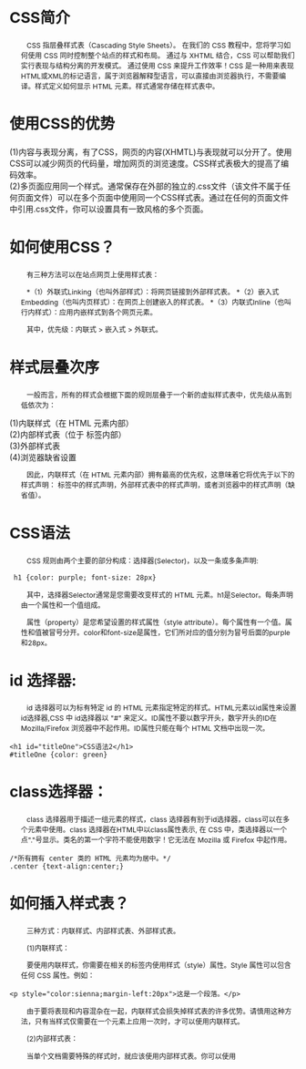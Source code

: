 ## CSS简介

CSS 指层叠样式表（Cascading Style Sheets）。 在我们的 CSS 教程中，您将学习如何使用 CSS 同时控制整个站点的样式和布局。 通过与 XHTML 结合，CSS 可以帮助我们实行表现与结构分离的开发模式。 通过使用 CSS 来提升工作效率！CSS 是一种用来表现HTML或XML的标记语言，属于浏览器解释型语言，可以直接由浏览器执行，不需要编译。样式定义如何显示 HTML 元素。样式通常存储在样式表中。

## 使用CSS的优势

* (1)内容与表现分离，有了CSS，网页的内容(XHMTL)与表现就可以分开了。使用CSS可以减少网页的代码量，增加网页的浏览速度。CSS样式表极大的提高了编码效率。
* (2)多页面应用同一个样式。通常保存在外部的独立的.css文件（该文件不属于任何页面文件）可以在多个页面中使用同一个CSS样式表。通过在任何的页面文件中引用.css文件，你可以设置具有一致风格的多个页面。

## 如何使用CSS？

有三种方法可以在站点网页上使用样式表：

*（1）外联式Linking（也叫外部样式）：将网页链接到外部样式表。
*（2）嵌入式Embedding（也叫内页样式）：在网页上创建嵌入的样式表。
*（3）内联式Inline（也叫行内样式）：应用内嵌样式到各个网页元素。

其中，优先级：内联式 > 嵌入式 > 外联式。

## 样式层叠次序

一般而言，所有的样式会根据下面的规则层叠于一个新的虚拟样式表中，优先级从高到低依次为：

* (1)内联样式（在 HTML 元素内部）
* (2)内部样式表（位于 <head> 标签内部）
* (3)外部样式表
* (4)浏览器缺省设置

因此，内联样式（在 HTML 元素内部）拥有最高的优先权，这意味着它将优先于以下的样式声明：<head> 标签中的样式声明，外部样式表中的样式声明，或者浏览器中的样式声明（缺省值）。
  
## CSS语法

CSS 规则由两个主要的部分构成：选择器(Selector)，以及一条或多条声明:

```       
 h1 {color: purple; font-size: 28px}
```

其中，选择器Selector通常是您需要改变样式的 HTML 元素。h1是Selector。每条声明由一个属性和一个值组成。

属性（property）是您希望设置的样式属性（style attribute）。每个属性有一个值。属性和值被冒号分开。color和font-size是属性，它们所对应的值分别为冒号后面的purple和28px。


## id 选择器:
        
id 选择器可以为标有特定 id 的 HTML 元素指定特定的样式。HTML元素以id属性来设置id选择器,CSS 中 id选择器以 "#" 来定义。ID属性不要以数字开头，数字开头的ID在 Mozilla/Firefox 浏览器中不起作用。ID属性只能在每个 HTML 文档中出现一次。

```
<h1 id="titleOne">CSS语法2</h1>
#titleOne {color: green}
```

## class选择器：
        
 class 选择器用于描述一组元素的样式，class 选择器有别于id选择器，class可以在多个元素中使用。class 选择器在HTML中以class属性表示, 在 CSS 中，类选择器以一个点"."号显示。类名的第一个字符不能使用数字！它无法在 Mozilla 或 Firefox 中起作用。
 
 ```
 /*所有拥有 center 类的 HTML 元素均为居中。*/
.center {text-align:center;}
```
 
 ## 如何插入样式表？
 
 三种方式：内联样式、内部样式表、外部样式表。

(1)内联样式：

要使用内联样式，你需要在相关的标签内使用样式（style）属性。Style 属性可以包含任何 CSS 属性。例如：

```
<p style="color:sienna;margin-left:20px">这是一个段落。</p>
```
        
由于要将表现和内容混杂在一起，内联样式会损失掉样式表的许多优势。请慎用这种方法，只有当样式仅需要在一个元素上应用一次时，才可以使用内联样式。

(2)内部样式表：

当单个文档需要特殊的样式时，就应该使用内部样式表。你可以使用 <style> 标签在文档头部定义内部样式表。

(3)外部样式表：

当样式需要应用于很多页面时，外部样式表将是理想的选择。在使用外部样式表的情况下，你可以通过改变一个文件来改变整个站点的外观。每个页面使用 标签链接到样式表。 标签在（文档的）头部。如：

```
<head> <link rel="stylesheet" type="text/css" href="mystyle.css"> </head>
```

浏览器会从文件 mystyle.css 中读到样式声明，并根据它来格式文档。外部样式表可以在任何文本编辑器中进行编辑。
 
文件不能包含任何的 html 标签。样式表应该以 .css 扩展名进行保存。例如：

```
hr {color:sienna;}
p {margin-left:20px;}
body {background-image:url(/images/back40.gif);}
```
            
【注意】不要在属性值与单位之间留有空格。假如你使用 "margin-left: 20 px" 而不是 "margin-left: 20px" ，它仅在 IE 6 中有效，但是在 Mozilla/Firefox 或 Netscape 中却无法正常工作。
 
 
## 多重样式将层叠为一个

样式表允许以多种方式规定样式信息。样式可以规定在单个的 HTML 元素中，在 HTML 页的头元素中，或在一个外部的 CSS 文件中。甚至可以在同一个 HTML 文档内部引用多个外部样式表。

(1)层叠次序：
    
一般而言，所有的样式会根据下面的规则层叠于一个新的虚拟样式表中，优先级从高到低依次为：
        
  * (1)内联样式（在 HTML 元素内部）
  * (2)内部样式表（位于 <head> 标签内部）
  * (3)外部样式表
  * (4)浏览器缺省设置
       
  因此，内联样式（在 HTML 元素内部）拥有最高的优先权，这意味着它将优先于以下的样式声明：<head> 标签中的样式声明，外部样式表中的样式声明，或者浏览器中的样式声明（缺省值）。如果你使用了外部文件的样式在内部样式中也定义了该样式，则内部样式表会取代外部文件的样式。

 (2)多重样式优先级深入理解：
    
  多重样式优先级顺序：下列是一份优先级逐级增加的选择器列表，其中数字 7 拥有最高的优先权：
        
  * 1.通用选择器（*）
  * 2.元素(类型)选择器
  * 3.类选择器
  * 4.属性选择器
  * 5.伪类
  * 6.ID 选择器
  * 7.内联样式

    【注意】!important 规则例外。当 !important 规则被应用在一个样式声明中时，该样式声明会覆盖CSS中任何其他的声明，无论它处在声明列表中的哪里。尽管如此，!important规则还是与优先级毫无关系。使用 !important 不是一个好习惯，因为它改变了你样式表本来的级联规则，从而使其难以调试。
    
【总结】要优化考虑使用样式规则的优先级来解决问题而不是 !important；只在需要覆盖全站或外部 css（例如引用的 ExtJs 或者 YUI ）的特定页面中使用 !important；永远不要在全站范围的 css 上使用 !important；永远不要在你的插件中使用 !important。

(3)权重计算：内联样式表的权值最高 1000；ID 选择器的权值为 100；Class 类选择器的权值为 10；HTML 标签选择器的权值为 1。

(4)CSS 优先级法则：
    
 * A 选择器都有一个权值，权值越大越优先；
 * B 当权值相等时，后出现的样式表设置要优于先出现的样式表设置；
 * C 创作者的规则高于浏览者：即网页编写者设置的CSS 样式的优先权高于浏览器所设置的样式；
 * D 继承的CSS 样式不如后来指定的CSS 样式；
 * E 在同一组属性设置中标有"!important"规则的优先级最大；
       
## CSS Backgrounds(背景):

CSS 背景属性用于定义HTML元素的背景。CSS 属性定义背景效果：

* background               简写属性，作用是将背景属性设置在一个声明中。
* background-color         设置元素的背景颜色。
* background-image         把图像设置为背景。
* background-repeat        设置背景图像是否及如何重复。
* background-attachment    背景图像是否固定或者随着页面的其余部分滚动。
* background-position      设置背景图像的起始位置。

(1)背景颜色background-color:

background-color 属性定义了元素的背景颜色。页面的背景颜色使用在body的选择器中。background-color 不能继承，其默认值是 transparent。如果一个元素没有指定背景色，那么背景就是透明的，这样其父元素的背景才可见。

(2)背景图像background-image:

background-image 属性描述了元素的背景图像.默认情况下，背景图像进行平铺重复显示，以覆盖整个元素实体.

```
body {background-image:url('paper.gif');}
```

(3)背景图像 - 水平或垂直平铺background-repeat

如果需要在HTML页面上对背景图像进行平铺，可以使用 background-repeat 属性。默认情况下background-image 属性会在页面的水平或者垂直方向平铺。为了让页面排版更加合理，不影响文本的阅读，我们可以改变图像的位置。可以利用 background-position 属性改变图像在背景中的位置。

为 background-position 属性提供值的方法有很多。首先，可以使用一些关键字：top、bottom、left、right和 center；其次，可以使用长度值，如 100px 或 5cm；最后也可以使用百分数值。不同类型的值对于背景图像的放置稍有差异。

如果设置值为 50px 100px，图像的左上角将在元素内边距区左上角向右 50 像素、向下 100 像素的位置上。
       
```
{
  background-color: black;
  background-image: url("imagesFile/RedPacketListImg.jpg");
  background-repeat: no-repeat;
  background-position: 20px -200px;

  background: black url("imagesFile/RedPacketListImg.jpg") no-repeat top right;
}
```
 ## CSS 文本属性
 
 (1)CSS Text文本格式：
 
  通过CSS的Text属性，你可以改变页面中文本的颜色、字符间距、对齐文本、装饰文本、对文本进行缩进等。

 (2)Text Color：颜色属性被用来设置文字的颜色。对于W3C标准的CSS：如果你定义了颜色属性，你还必须定义背景色属性。

 (3)文本的对齐方式：
 
 文本排列属性是用来设置文本的水平对齐方式。文本可居中或对齐到左或右,两端对齐.当text-align设置为"justify"，每一行被展开为宽度相等，左，右外边距是对齐（如杂志和报纸）。如果想把一个行内元素的第一行“缩进”，可以用左内边距或外边距创造这种效果。

(4)文本修饰
      
 text-decoration 属性用来设置或删除文本的装饰。从设计的角度看 text-decoration属性主要是用来删除链接的下划线。
        
```
 a {text-decoration:none;}//去掉链接的下划线。
```

 (5)文本转换
        
 文本转换属性是用来指定在一个文本中的大写和小写字母。可用于所有字句变成大写或小写字母，或每个单词的首字母大写。

 (6)文本缩进
        
 文本缩进属性是用来指定文本的第一行的缩进。CSS 提供了 text-indent 属性，该属性可以方便地实现文本缩进。通过使用text-indent 属性，所有元素的第一行都可以缩进一个给定的长度。

 (7)文本间隔
        
 word-spacing 属性可以改变字（单词）之间的标准间隔。其默认值 normal 与设置值为 0 是一样的。

 (8)CSS所有文本属性：
 
  * color           设置文本颜色
  * direction       设置文本方向
  * letter-spacing  设置字符间距
  * line-height     设置行高
  * text-align      对齐元素中的文本
  * text-decoration 向文本添加修饰
  * text-indent     缩进元素中文本的首行
  * text-shadow     设置文本阴影
  * text-transform  控制元素中的字母
  * unicode-bidi    设置或返回文本是否被重写
  * vertical-align  设置元素的垂直对齐
  * white-space     设置元素中空白的处理方式
  * word-spacing    设置字间距
  
  ```
  h1 {
    text-align: center;
    text-decoration: underline
}
p {
    text-indent: 10px
}
p.date {
    text-align: right
}
/*
text-indent 首行缩进
line-height 行间距
*/
p.main {
    text-align: justify;
    text-indent: 2em;
    line-height: 2em;
    /*word-spacing: 10px;*/
    /*设置字体加粗(bold)、变细(lighter)、正常(normal)，也可以设置数字）*/
    font-weight: normal;
}
p.main {
    text-transform: uppercase;
    font-family: serif, Times, "Times New Roman";
    font-style: italic;
}
```
 
## CSS Fonts(字体)：

CSS字体属性定义字体，加粗，大小，文字样式。在计算机屏幕上，sans-serif字体被认为是比serif字体容易阅读。

1.CSS字型：

在CSS中，有两种类型的字体系列名称：

* (1)通用字体系列 - 拥有相似外观的字体系统组合（如 "Serif" 或 "Monospace"）。
* (2)特定字体系列 - 一个特定的字体系列（如 "Times" 或 "Courier"）。

除了各种特定的字体系列外，CSS 定义了 5 种通用字体系列：

 * Serif 字体
 * Sans-serif 字体
 * Monospace 字体
 * Cursive 字体
 * Fantasy 字体

2.字体系列：

  font-family 属性设置文本的字体系列。font-family 属性应该设置几个字体名称作为一种"后备"机制，如果浏览器不支持第一种字体，它将尝试下一种字体。以确保浏览器/操作系统之间的最大兼容性。
    
  如果字体系列的名称超过一个字，它必须用引号，如Font Family："宋体"。多个字体系列是用一个逗号分隔指明。
  
  ```
  p{font-family:"Times New Roman", Times, serif;}
  ```

3.字体样式：

  主要是用于指定斜体文字的字体样式属性。这个属性有三个值：
  
  * normal(正常)          - 正常显示文本
  * italic(斜体)          - 以斜体字显示的文字
  * oblique(倾斜的文字)    - 文字向一边倾斜（和斜体非常类似，但不太支持）

  italic 和 oblique 的区别:
  
斜体（italic）是一种简单的字体风格，对每个字母的结构有一些小改动，来反映变化的外观。倾斜（oblique）文本是正常竖直文本的一个倾斜版本。通常情况下，italic 和 oblique 文本在 web 浏览器中看上去完全一样。
  

4.字体大小:

font-size 属性设置文本的大小。能否管理文字的大小，在网页设计中是非常重要的。但是，你不能通过调整字体大小使段落看上去像标题，或者使标题看上去像段落。请务必使用正确的HTML标签，就<h1> - <h6>表示标题和<p>表示段落。字体大小的值可以是绝对或相对的大小。

* 绝对大小：设置一个指定大小的文本，不允许用户在所有浏览器中改变文本大小，确定了输出的物理尺寸时绝对大小很有用

* 相对大小：相对于周围的元素来设置大小，允许用户在浏览器中改变文字大小。

如果你不指定一个字体的大小，默认大小和普通文本段落一样，是16像素（16px=1em）。


5.设置字体大小像素：

设置文字的大小与像素，让您完全控制文字大小。如：

```
    h1 {font-size:40px;}
    h2 {font-size:30px;}
    p {font-size:14px;}
```

上面的例子可以在 Internet Explorer 9, Firefox, Chrome, Opera, 和 Safari 调整文本大小。以上实例不能在IE9以前的版本运行。虽然可以通过浏览器的缩放工具调整文本大小，但是，这种调整是整个页面，而不仅仅是文本。

6.用em来设置字体大小：

为了避免Internet Explorer 中无法调整文本的问题，许多开发者使用 em 单位代替像素。1em和当前字体大小相等。在浏览器中默认的文字大小是16px。因此，1em的默认大小是16px。可以通过下面这个公式将像素转换为em：px/16=em。

【注意】16 等于父元素的默认字体大小，假设父元素的 font-size 为 30px，那么公式需改为：pixels/30=em。

7.使用百分比和EM组合:

在所有浏览器的解决方案中，设置 <body>元素的默认字体大小的是百分比。
  
```
body {font-size:100%;}
h1 {font-size:2.5em;}
h2 {font-size:1.875em;}
p {font-size:0.875em;}
```

8.所有CSS字体属性：

```
font            在一个声明中设置所有的字体属性
font-family     指定文本的字体系列
font-size       指定文本的字体大小
font-style      指定文本的字体样式
font-variant    以小型大写字体或者正常字体显示文本
font-weight     指定字体的粗细。
```

## DTD概念：

  DTD= Document Type Definition，文档类型声明。DTD作用是：它定义以哪种标准解析document，确保document在不同的浏览器中以相同的方式被解析。

  HTML5 不基于 SGML，所以不需要引用 DTD。

  三种DTD类型的作用说明：
  
  * Strict : 干净的标记，免于表现层的混乱，与层叠样式表（CSS）配合使用。
  * Transitional :包含 W3C 所期望移入样式表的呈现属性和元素。使用不支持层叠样式表（CSS）的浏览器时使用。
  * Frameset : 应当被用于带有框架的文档。除 frameset 元素取代了 body 元素之外，Frameset等同于 Transitional。
  
## CSS链接：

不同的链接可以有不同的样式。

1.链接样式

链接的样式，可以用任何CSS属性（如颜色，字体，背景等）。这四个链接状态是：

   * a:link - 正常，未访问过的链接
   * a:visited - 用户已访问过的链接
   * a:hover - 当用户鼠标放在链接上时
   * a:active - 链接被点击的那一刻

当设置为若干链路状态的样式，也有一些顺序规则：a:hover 必须跟在 a:link 和 a:visited后面。a:active 必须跟在 a:hover后面。

2.常见的链接样式

根据上述链接的颜色变化的例子，看它是在什么状态。让我们通过一些其他常见的方式转到链接样式。

文本修饰：text-decoration 属性主要用于删除链接中的下划线。

背景颜色：背景颜色属性指定链接背景色。

```
a:link {background-color:#B2FF99; text-decoration:none;}
a:visited {background-color:#FFFF85; text-decoration:none;}
a:hover {background-color:#FF704D; text-decoration:underline;}
a:active {background-color:#FF704D; text-decoration:underline;}

a.one:link {color:#ff0000;}
a.one:visited {color:#0000ff;}
a.one:hover {color:#ffcc00;}

a.two:link {color:#ff0000;}
a.two:visited {color:#0000ff;}
a.two:hover {font-size:150%;}

a.three:link {color:#ff0000;}
a.three:visited {color:#0000ff;}
a.three:hover {background:#66ff66;}

a.four:link {color:#ff0000;}
a.four:visited {color:#0000ff;}
a.four:hover {font-family:monospace;}

a.five:link {color:#ff0000;text-decoration:none;}
a.five:visited {color:#0000ff;text-decoration:none;}
a.five:hover {text-decoration:underline;}
```
## CSS列表样式(ul和ol):

在HTML中，有两种类型的HTML列表：

  * (1)无序列表 - 列表项标记用特殊图形（如小黑点、小方框等）
  * (2)有序列表 - 列表项的标记有数字或字母
  
  使用CSS，可以列出进一步的样式，并可用图像作列表项标记。

  1.不同的列表项标记:
  
  list-style-type属性指定列表项标记的类型。下列是对list-style-type属性的常见属性值的描述：
  
  * none：不使用项目符号
  * disc：实心圆
  * circle：空心圆
  * square：实心方块
  * demical：阿拉伯数字
  * lower-alpha：小写英文字母
  * upper-alpha：大写英文字母
  * lower-roman：小写罗马数字
  * upper-roman：大写罗马数字

  2.作为列表项标记的图像：
  
  要指定列表项标记的图像，使用列表样式图像属性list-style-image。如果你想在所有的浏览器放置同样的形象标志，就应使用浏览器兼容性解决方案。

  3.浏览器兼容性解决方案：list-style-type,padding,margin,background-image,background-repeat,background-position,padding-left

  4.列表-缩写属性
  
  在单个属性中可以指定所有的列表属性。这就是所谓的缩写属性。如果使用缩写属性值的顺序是：
  
  * (1)list-style-type
  * (2)list-style-position (有关说明，请参见下面的CSS属性表)
  * (3)list-style-image
      
  如果上述值丢失一个，其余仍在指定的顺序，就没关系。

  5.所有CSS列表属性：

  * list-style              简写属性。用于把所有用于列表的属性设置于一个声明中
  * list-style-image        将图象设置为列表项标志
  * list-style-position     设置列表中列表项标志的位置
  * list-style-type         设置列表项标志的类型 

  
```
<p>无序列表实例</p>
<ul class="a">
    <li>Coffee</li>
    <li>Tea</li>
    <li>CocaCola</li>
</ul>

<ul class="b">
    <li>Coffee</li>
    <li>Tea</li>
    <li>CocaCola</li>
</ul>

<p>有序列表实例</p>
<ol class="c">
    <li>Coffee</li>
    <li>Tea</li>
    <li>CocaCola</li>
</ol>

<ol class="d">
    <li>Coffee</li>
    <li>Tea</li>
    <li>CocaCola</li>
</ol>

ul.a {list-style-type: circle}
ul.b {list-style-type: square}
ol.c {list-style-type: upper-roman}
ol.d {list-style-type: lower-alpha}
/*设置列表样式类型为没有列表项标记,设置填充和边距0px（浏览器兼容性）*/
ul {
    list-style-image: url("imagesFile/share_wechat.png");
    list-style-type:none;
    padding:0px;
    margin:0px;
}
```

ul中所有li:设置图像的URL，并设置它只显示一次（无重复）,您需要的定位图像位置（左0px和上下5px）用padding-left属性把文本置于列表中

```
ul li {
    background-image:url("imagesFile/share_wechat.png");
    background-repeat:no-repeat;
    background-position:0px 5px;
    padding-left:14px;
}
```

## Table表格

1.表格边框:指定CSS表格边框，使用border属性。

2.折叠边框:border-collapse 属性设置表格的边框是否被折叠成一个单一的边框或隔开。

3.表格宽度:定义表格的宽度

4.表格高度:定义表格的高度

5.表格文字对齐:表格中的文本对齐和垂直对齐属性。

  * text-align属性设置水平对齐方式，像左，右，或中心。
  * vertical-align垂直对齐属性设置垂直对齐
  
6.表格填充：如果在表的内容中控制空格之间的边框，应使用td和th元素的填充属性。
```
  td { padding:15px; }
```

7.表格颜色：
```
table, th, td{border: 1px solid green;}
```

```
<table>
    <caption>Table 1.1</caption>
    <tr>
        <th>Firstname</th>
        <th>Lastname</th>
    </tr>
    <tr>
        <td>Peter</td>
        <td>Jack</td>
    </tr>
    <tr>
        <td>Rose</td>
        <td>Lois</td>
    </tr>
</table>

//CSS文件中
table, th, td {
    /*例子中的表格有双边框。这是因为表和th/ td元素有独立的边界。*/
    border: 1px solid green;
}
table {
    /*border-collapse 属性设置表格的边框是否被折叠成一个单一的边框或隔开*/
    border-collapse: collapse;
    width: 100%;
}
th {
    /*height: 50px;*/
    background-color: darkgreen;
    color: white;
}
td {
    /*水平对齐方式*/
    text-align: center;
    /*垂直对齐方式*/
    vertical-align: middle;
    /*height: 100px;*/
    /*设置表格填充*/
    padding: 15px;
}
```

国家列表示例：

```
<table id="customers">
    <caption>Table 1.2</caption>
    <tr>
        <th>Company</th>
        <th>Contact</th>
        <th>Country</th>
    </tr>
    <tr>
        <td>Alfreds Futterkiste</td>
        <td>Maria Anders</td>
        <td>Germany</td>
    </tr>
    <tr class="alt">
        <td>Berglunds snabbköp</td>
        <td>Christina Berglund</td>
        <td>Sweden</td>
    </tr>
    <tr>
        <td>Centro comercial Moctezuma</td>
        <td>Francisco Chang</td>
        <td>Mexico</td>
    </tr>
    <tr class="alt">
        <td>Ernst Handel</td>
        <td>Roland Mendel</td>
        <td>Austria</td>
    </tr>
    <tr>
        <td>Island Trading</td>
        <td>Helen Bennett</td>
        <td>UK</td>
    </tr>
    <tr class="alt">
        <td>Königlich Essen</td>
        <td>Philip Cramer</td>
        <td>Germany</td>
    </tr>
    <tr>
        <td>Laughing Bacchus Winecellars</td>
        <td>Yoshi Tannamuri</td>
        <td>Canada</td>
    </tr>
    <tr class="alt">
        <td>Magazzini Alimentari Riuniti</td>
        <td>Giovanni Rovelli</td>
        <td>Italy</td>
    </tr>
    <tr>
        <td>North/South</td>
        <td>Simon Crowther</td>
        <td>UK</td>
    </tr>
    <tr class="alt">
        <td>Paris spécialités</td>
        <td>Marie Bertrand</td>
        <td>France</td>
    </tr>
</table>
//CSS文件
/*国家列表*/
#customers
{
    font-family:"Trebuchet MS", Arial, Helvetica, sans-serif;
    width:100%;
    border-collapse:collapse;
}
#customers td, #customers th
{
    font-size:1em;
    border:1px solid #98bf21;
    padding:3px 7px 2px 7px;
}
#customers th
{
    font-size:1.1em;
    text-align:left;
    padding-top:5px;
    padding-bottom:4px;
    background-color:#A7C942;
    color:#ffffff;
}
#customers tr.alt td
{
    color:#000000;
    background-color:#EAF2D3;
}
caption
{
    /*设置表格标题位置*/
    caption-side: bottom;
}
```
  
